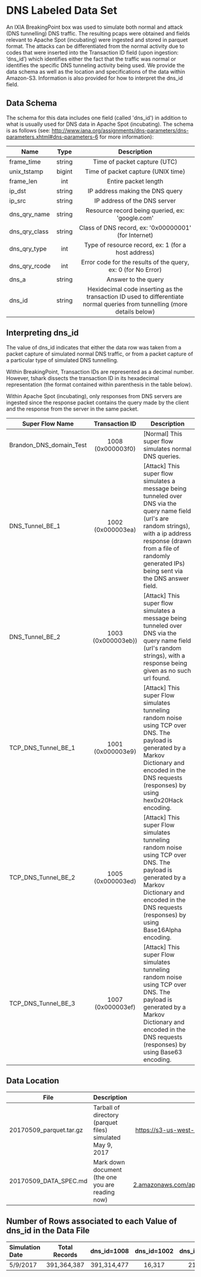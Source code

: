 
# DNS Labeled Data Set

An IXIA BreakingPoint box was used to simulate both normal and attack (DNS tunnelling) DNS traffic. The resulting pcaps were obtained and fields relevant to Apache Spot (incubating) were ingested and stored in parquet format. The attacks can be differentiated from the normal activity due to codes that were inserted into the Transaction ID field (upon ingestion: ‘dns_id’) which identifies either the fact that the traffic was normal or identifies the specific DNS tunneling activity being used. We provide the data schema as well as the location and specifications of the data within Amazon-S3. Information is also provided for how to interpret the dns_id field.



## Data Schema

The schema for this data includes one field (called 'dns_id') in addition to what is usually used for DNS data in Apache Spot (incubating). The schema is as follows (see: http://www.iana.org/assignments/dns-parameters/dns-parameters.xhtml#dns-parameters-6 for more information):


| Name         | Type      | Description |
|--------------|:---------:|:-----------:|
| frame_time   | string    | Time of packet capture (UTC) |
| unix_tstamp  | bigint    | Time of packet capture (UNIX time) | 
| frame_len    | int       | Entire packet length |
| ip_dst       | string    | IP address making the DNS query |
| ip_src       | string    | IP address of the DNS server |
| dns_qry_name | string    | Resource record being queried, ex: 'google.com' |
| dns_qry_class| string    | Class of DNS record, ex: '0x00000001' (for Internet) | 
| dns_qry_type | int       | Type of resource record, ex: 1 (for a host address) |
| dns_qry_rcode| int       | Error code for the results of the query, ex: 0 (for No Error)
| dns_a        | string    | Answer to the query |
| dns_id       | string    | Hexidecimal code inserting as the transaction ID used to differentiate normal queries from tunnelling (more details below) |

## Interpreting dns_id
The value of dns_id indicates that either the data row was taken from a packet capture of simulated normal DNS traffic, or from a packet capture of a particular type of simulated DNS tunnelling.

Within BreakingPoint, Transaction IDs are represented as a decimal number. However, tshark dissects the transaction ID in its hexadecimal representation (the format contained within parenthesis in the table below).

Within Apache Spot (incubating), only responses from DNS servers are ingested since the response packet contains the query made by the client and the response from the server in the same packet.


| Super Flow Name           | Transaction ID     | Description |
|---------------------------|:------------------:|-------------|
| Brandon_DNS_domain_Test   | 1008 (0x000003f0)  | [Normal] This super flow simulates normal DNS queries.|
| DNS_Tunnel_BE_1           | 1002 (0x000003ea)  | [Attack] This super flow simulates a message being tunneled over DNS via the query name field (url's are random strings), with a ip address response (drawn from a file of randomly generated IPs) being sent via the DNS answer field. |
| DNS_Tunnel_BE_2           | 1003 (0x000003eb})  | [Attack] This super flow simulates a message being tunneled over DNS via the query name field (url's random strings), with a response being given as no such url found. |
| TCP_DNS_Tunnel_BE_1       | 1001 (0x000003e9)  | [Attack] This super Flow simulates tunneling random noise using TCP over DNS. The payload is generated by a Markov Dictionary and encoded in the DNS requests (responses) by using hex0x20Hack encoding. |
| TCP_DNS_Tunnel_BE_2       | 1005 (0x000003ed)  | [Attack] This super Flow simulates tunneling random noise using TCP over DNS. The payload is generated by a Markov Dictionary and encoded in the DNS requests (responses) by using Base16Alpha encoding. |
| TCP_DNS_Tunnel_BE_3       | 1007 (0x000003ef)  | [Attack] This super Flow simulates tunneling random noise using TCP over DNS. The payload is generated by a Markov Dictionary and encoded in the DNS requests (responses) by using Base63 encoding. |

## Data Location

| File   | Description | Location  | Size  |
|-------------------|:------|:---------:|------:|
| 20170509_parquet.tar.gz | Tarball of directory (parquet files) simulated May 9, 2017 | https://s3-us-west-2.amazonaws.com/apachespot/public_data_sets/syed/syed_syn_dns.tgz | 5.3G |
| 20170509_DATA_SPEC.md | Mark down document (the one you are reading now) | https://s3-us-west-2.amazonaws.com/apachespot/public_data_sets/dns_labeled_data/20170509_DATA_SPEC.md | 4K |

## Number of Rows associated to each Value of dns_id in the Data File

| Simulation Date  | Total Records  | dns_id=1008 | dns_id=1002 | dns_id=1003 | dns_id=1001 | dns_id=1005 | dns_id=1007 |
|:-----------------|:--------------:|:-----------:|:-----------:|:-----------:|:-----------:|:-----------:|:-----------:|
| 5/9/2017         | 391,364,387    | 391,314,477 | 16,317      | 21,666      | 4,156       | 2,743       | 5,028       |


